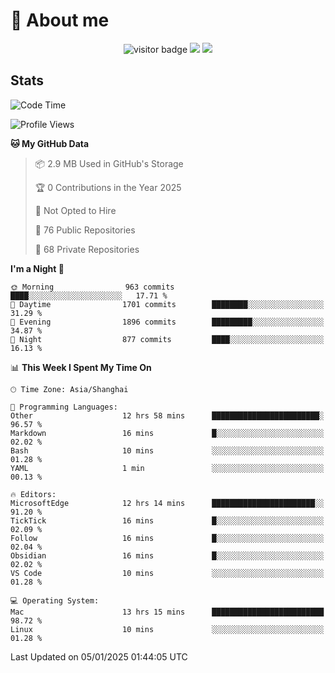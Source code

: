<!-- ![](https://youpai.roccoshi.top/img/20200804214216.png) -->

# 🧐 About me
 
<p align="center">
<img src="https://visitor-badge.laobi.icu/badge?page_id=Lincest.Lincest&title=hits" alt="visitor badge"/>
<a href="mailto:imroccoshi@gmail.com"><img src="https://img.shields.io/badge/gmail-imroccoshi%40gmail.com-red"></a>
<a href="https://blog.roccoshi.top"><img src="https://img.shields.io/badge/blog-roccoshi-green"></a>
</p>

## Stats

<!--START_SECTION:waka-->
![Code Time](http://img.shields.io/badge/Code%20Time-1%2C872%20hrs%2012%20mins-blue)

![Profile Views](http://img.shields.io/badge/Profile%20Views-0-blue)

**🐱 My GitHub Data** 

> 📦 2.9 MB Used in GitHub's Storage 
 > 
> 🏆 0 Contributions in the Year 2025
 > 
> 🚫 Not Opted to Hire
 > 
> 📜 76 Public Repositories 
 > 
> 🔑 68 Private Repositories 
 > 
**I'm a Night 🦉** 

```text
🌞 Morning                963 commits         ████░░░░░░░░░░░░░░░░░░░░░   17.71 % 
🌆 Daytime                1701 commits        ████████░░░░░░░░░░░░░░░░░   31.29 % 
🌃 Evening                1896 commits        █████████░░░░░░░░░░░░░░░░   34.87 % 
🌙 Night                  877 commits         ████░░░░░░░░░░░░░░░░░░░░░   16.13 % 
```


📊 **This Week I Spent My Time On** 

```text
🕑︎ Time Zone: Asia/Shanghai

💬 Programming Languages: 
Other                    12 hrs 58 mins      ████████████████████████░   96.57 % 
Markdown                 16 mins             █░░░░░░░░░░░░░░░░░░░░░░░░   02.02 % 
Bash                     10 mins             ░░░░░░░░░░░░░░░░░░░░░░░░░   01.28 % 
YAML                     1 min               ░░░░░░░░░░░░░░░░░░░░░░░░░   00.13 % 

🔥 Editors: 
MicrosoftEdge            12 hrs 14 mins      ███████████████████████░░   91.20 % 
TickTick                 16 mins             █░░░░░░░░░░░░░░░░░░░░░░░░   02.09 % 
Follow                   16 mins             █░░░░░░░░░░░░░░░░░░░░░░░░   02.04 % 
Obsidian                 16 mins             █░░░░░░░░░░░░░░░░░░░░░░░░   02.02 % 
VS Code                  10 mins             ░░░░░░░░░░░░░░░░░░░░░░░░░   01.28 % 

💻 Operating System: 
Mac                      13 hrs 15 mins      █████████████████████████   98.72 % 
Linux                    10 mins             ░░░░░░░░░░░░░░░░░░░░░░░░░   01.28 % 
```


 Last Updated on 05/01/2025 01:44:05 UTC
<!--END_SECTION:waka-->


